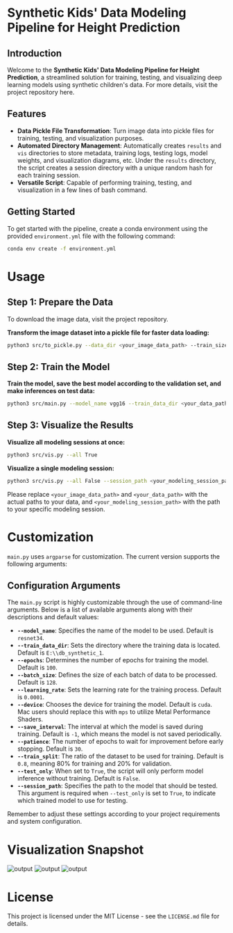 # Synthetic Kids' Data Modeling Pipeline for Height Prediction

## Introduction
Welcome to the **Synthetic Kids' Data Modeling Pipeline for Height Prediction**, a streamlined solution for training, testing, and visualizing deep learning models using synthetic children's data. For more details, visit the project repository here.

## Features
- **Data Pickle File Transformation**: Turn image data into pickle files for training, testing, and visualization purposes.
- **Automated Directory Management**: Automatically creates `results` and `vis` directories to store metadata, training logs, testing logs, model weights, and visualization diagrams, etc. Under the `results` directory, the script creates a session directory with a unique random hash for each training session.
- **Versatile Script**: Capable of performing training, testing, and visualization in a few lines of bash command.

## Getting Started
To get started with the pipeline, create a conda environment using the provided `environment.yml` file with the following command:

```bash
conda env create -f environment.yml
```

# Usage

## Step 1: Prepare the Data
To download the image data, visit the project repository.

**Transform the image dataset into a pickle file for faster data loading:**
```bash
python3 src/to_pickle.py --data_dir <your_image_data_path> --train_size 0.9
```

## Step 2: Train the Model

**Train the model, save the best model according to the validation set, and make inferences on test data:**
```bash
python3 src/main.py --model_name vgg16 --train_data_dir <your_data_path> --epochs 200 --batch_size 64 --device cuda
```

## Step 3: Visualize the Results

**Visualize all modeling sessions at once:**
```bash
python3 src/vis.py --all True
```

**Visualize a single modeling session:**
```bash
python3 src/vis.py --all False --session_path <your_modeling_session_path>
```

Please replace `<your_image_data_path>` and `<your_data_path>` with the actual paths to your data, and `<your_modeling_session_path>` with the path to your specific modeling session.

# Customization
`main.py` uses `argparse` for customization. The current version supports the following arguments:

## Configuration Arguments
The `main.py` script is highly customizable through the use of command-line arguments. Below is a list of available arguments along with their descriptions and default values:
- **`--model_name`**: Specifies the name of the model to be used. Default is `resnet34`.
- **`--train_data_dir`**: Sets the directory where the training data is located. Default is `E:\\db_synthetic_1`.
- **`--epochs`**: Determines the number of epochs for training the model. Default is `100`.
- **`--batch_size`**: Defines the size of each batch of data to be processed. Default is `128`.
- **`--learning_rate`**: Sets the learning rate for the training process. Default is `0.0001`.
- **`--device`**: Chooses the device for training the model. Default is `cuda`. Mac users should replace this with `mps` to utilize Metal Performance Shaders.
- **`--save_interval`**: The interval at which the model is saved during training. Default is `-1`, which means the model is not saved periodically.
- **`--patience`**: The number of epochs to wait for improvement before early stopping. Default is `30`.
- **`--train_split`**: The ratio of the dataset to be used for training. Default is `0.8`, meaning 80% for training and 20% for validation.
- **`--test_only`**: When set to `True`, the script will only perform model inference without training. Default is `False`.
- **`--session_path`**: Specifies the path to the model that should be tested. This argument is required when `--test_only` is set to `True`, to indicate which trained model to use for testing.

Remember to adjust these settings according to your project requirements and system configuration.

# Visualization Snapshot
![output](https://github.com/hiyuantang/modeling_pipeline/assets/24949723/1d37f106-ab0c-4ba9-9012-eb315e5e74f2)
![output](https://github.com/hiyuantang/modeling_pipeline/assets/24949723/d700bac9-059a-40ee-8b46-b82e0a35606c)
![output](https://github.com/hiyuantang/modeling_pipeline/assets/24949723/528ad12e-1dd4-4b29-b9a9-0e06e12e680b)

# License
This project is licensed under the MIT License - see the `LICENSE.md` file for details.
